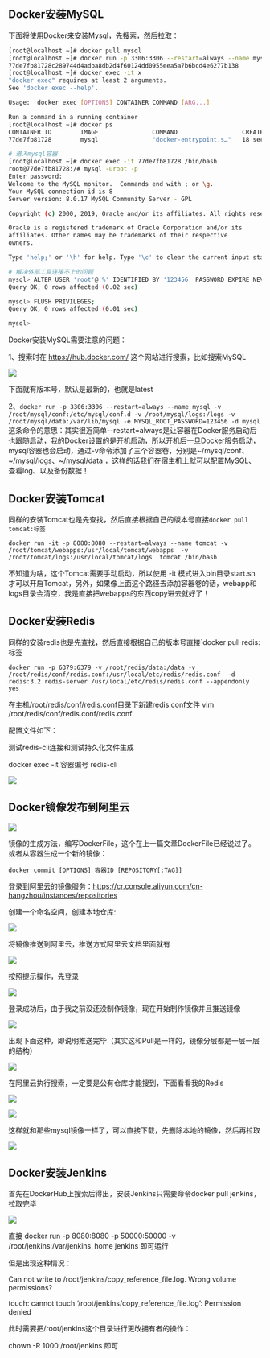 ## Docker安装MySQL

下面将使用Docker来安装Mysql，先搜索，然后拉取：

```bash
[root@localhost ~]# docker pull mysql
[root@localhost ~]# docker run -p 3306:3306 --restart=always --name mysql -v /root/mysql/conf:/etc/mysql/conf.d -v /root/mysql/logs:/logs -v /root/mysql/data:/var/lib/mysql -e MYSQL_ROOT_PASSWORD=123456 -d mysql
77de7fb81728c289744d4adba8db2d4f60124dd0955eea5a7b6bcd4e6277b138
[root@localhost ~]# docker exec -it x
"docker exec" requires at least 2 arguments.
See 'docker exec --help'.

Usage:  docker exec [OPTIONS] CONTAINER COMMAND [ARG...]

Run a command in a running container
[root@localhost ~]# docker ps
CONTAINER ID        IMAGE               COMMAND                  CREATED             STATUS              PORTS                               NAMES
77de7fb81728        mysql               "docker-entrypoint.s…"   18 seconds ago      Up 17 seconds       0.0.0.0:3306->3306/tcp, 33060/tcp   mysql

# 进入mysql容器
[root@localhost ~]# docker exec -it 77de7fb81728 /bin/bash
root@77de7fb81728:/# mysql -uroot -p
Enter password: 
Welcome to the MySQL monitor.  Commands end with ; or \g.
Your MySQL connection id is 8
Server version: 8.0.17 MySQL Community Server - GPL

Copyright (c) 2000, 2019, Oracle and/or its affiliates. All rights reserved.

Oracle is a registered trademark of Oracle Corporation and/or its
affiliates. Other names may be trademarks of their respective
owners.

Type 'help;' or '\h' for help. Type '\c' to clear the current input statement.

# 解决外部工具连接不上的问题
mysql> ALTER USER 'root'@'%' IDENTIFIED BY '123456' PASSWORD EXPIRE NEVER;
Query OK, 0 rows affected (0.02 sec)

mysql> FLUSH PRIVILEGES;
Query OK, 0 rows affected (0.01 sec)

mysql> 
```

Docker安装MySQL需要注意的问题：

1、搜索时在 https://hub.docker.com/ 这个网站进行搜索，比如搜索MySQL

![](docker_01.png)

下面就有版本号，默认是最新的，也就是latest

2、`docker run -p 3306:3306 --restart=always --name mysql -v /root/mysql/conf:/etc/mysql/conf.d -v /root/mysql/logs:/logs -v /root/mysql/data:/var/lib/mysql -e MYSQL_ROOT_PASSWORD=123456 -d mysql ` 这条命令的意思：其实很近简单--restart=always是让容器在Docker服务启动后也跟随启动，我的Docker设置的是开机启动，所以开机后一旦Docker服务启动，mysql容器也会启动，通过-v命令添加了三个容器卷，分别是~/mysql/conf、~/mysql/logs、~/mysql/data ，这样的话我们在宿主机上就可以配置MySQL、查看log、以及备份数据！



## Docker安装Tomcat

同样的安装Tomcat也是先查找，然后直接根据自己的版本号直接`docker pull tomcat:标签`

```
docker run -it -p 8080:8080 --restart=always --name tomcat -v /root/tomcat/webapps:/usr/local/tomcat/webapps  -v /root/tomcat/logs:/usr/local/tomcat/logs  tomcat /bin/bash
```

不知道为啥，这个Tomcat需要手动启动，所以使用 -it 模式进入bin目录start.sh才可以开启Tomcat，另外，如果像上面这个路径去添加容器卷的话，webapp和logs目录会清空，我是直接把webapps的东西copy进去就好了！



## Docker安装Redis

同样的安装redis也是先查找，然后直接根据自己的版本号直接`docker pull redis:标签

```
docker run -p 6379:6379 -v /root/redis/data:/data -v /root/redis/conf/redis.conf:/usr/local/etc/redis/redis.conf  -d redis:3.2 redis-server /usr/local/etc/redis/redis.conf --appendonly yes
```

在主机/root/redis/conf/redis.conf目录下新建redis.conf文件 vim /root/redis/conf/redis.conf/redis.conf

配置文件如下：

测试redis-cli连接和测试持久化文件生成

docker exec -it 容器编号 redis-cli

![](docker_02.png)

## Docker镜像发布到阿里云

![](docker_03.png)

镜像的生成方法，编写DockerFile，这个在上一篇文章DockerFile已经说过了。或者从容器生成一个新的镜像：

```
docker commit [OPTIONS] 容器ID [REPOSITORY[:TAG]]
```

登录到阿里云的镜像服务：https://cr.console.aliyun.com/cn-hangzhou/instances/repositories

创建一个命名空间，创建本地仓库:

![](docker_04.png)

将镜像推送到阿里云，推送方式阿里云文档里面就有

![](docker_05.png)

按照提示操作，先登录

![](docker_07.png)

登录成功后，由于我之前没还没制作镜像，现在开始制作镜像并且推送镜像

![](docker_06.png)

出现下面这种，即说明推送完毕（其实这和Pull是一样的，镜像分层都是一层一层的结构）

![](docker_09.png)

在阿里云执行搜索，一定要是公有仓库才能搜到，下面看看我的Redis

![](docker_08.png)

![](docker_10.png)

这样就和那些mysql镜像一样了，可以直接下载，先删除本地的镜像，然后再拉取

![](docker_11.png)





## Docker安装Jenkins

首先在DockerHub上搜索后得出，安装Jenkins只需要命令docker pull jenkins，拉取完毕

![](docker_12.png)

直接 docker run -p 8080:8080 -p 50000:50000 -v /root/jenkins:/var/jenkins_home jenkins 即可运行

但是出现这种情况：

Can not write to /root/jenkins/copy_reference_file.log. Wrong volume permissions?

touch: cannot touch ‘/root/jenkins/copy_reference_file.log’: Permission denied

此时需要把/root/jenkins这个目录进行更改拥有者的操作：

chown -R 1000 /root/jenkins 即可

